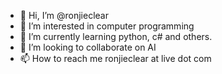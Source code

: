 - 👋 Hi, I’m @ronjieclear
- 👀 I’m interested in computer programming
- 🌱 I’m currently learning python, c# and others.
- 💞️ I’m looking to collaborate on AI
- 📫 How to reach me ronjieclear at live dot com

<!---
ronjieclear/ronjieclear is a ✨ special ✨ repository because its `README.md` (this file) appears on your GitHub profile.
You can click the Preview link to take a look at your changes.
--->

